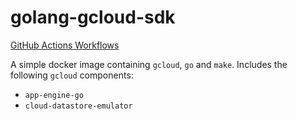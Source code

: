 # golang-gcloud-sdk
[GitHub Actions Workflows](https://github.com/nytimes/golang-gcloud-sdk/actions)

A simple docker image containing `gcloud`, `go` and `make`. Includes the
following `gcloud` components:

- `app-engine-go`
- `cloud-datastore-emulator`
